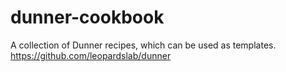 # dunner-cookbook
A collection of Dunner recipes, which can be used as templates. https://github.com/leopardslab/dunner

